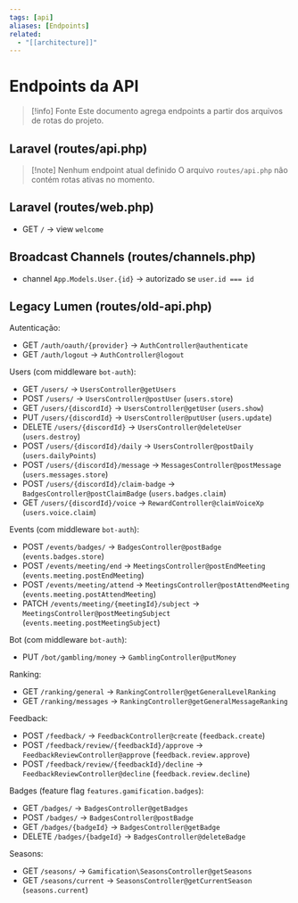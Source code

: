 ```yaml
---
tags: [api]
aliases: [Endpoints]
related:
  - "[[architecture]]"
---
```


# Endpoints da API

> [!info] Fonte
> Este documento agrega endpoints a partir dos arquivos de rotas do projeto.

## Laravel (routes/api.php)

> [!note] Nenhum endpoint atual definido
> O arquivo `routes/api.php` não contém rotas ativas no momento.

## Laravel (routes/web.php)

- GET `/` → view `welcome`

## Broadcast Channels (routes/channels.php)

- channel `App.Models.User.{id}` → autorizado se `user.id === id`

## Legacy Lumen (routes/old-api.php)

Autenticação:
- GET `/auth/oauth/{provider}` → `AuthController@authenticate`
- GET `/auth/logout` → `AuthController@logout`

Users (com middleware `bot-auth`):
- GET `/users/` → `UsersController@getUsers`
- POST `/users/` → `UsersController@postUser` (`users.store`)
- GET `/users/{discordId}` → `UsersController@getUser` (`users.show`)
- PUT `/users/{discordId}` → `UsersController@putUser` (`users.update`)
- DELETE `/users/{discordId}` → `UsersController@deleteUser` (`users.destroy`)
- POST `/users/{discordId}/daily` → `UsersController@postDaily` (`users.dailyPoints`)
- POST `/users/{discordId}/message` → `MessagesController@postMessage` (`users.messages.store`)
- POST `/users/{discordId}/claim-badge` → `BadgesController@postClaimBadge` (`users.badges.claim`)
- GET `/users/{discordId}/voice` → `RewardController@claimVoiceXp` (`users.voice.claim`)

Events (com middleware `bot-auth`):
- POST `/events/badges/` → `BadgesController@postBadge` (`events.badges.store`)
- POST `/events/meeting/end` → `MeetingsController@postEndMeeting` (`events.meeting.postEndMeeting`)
- POST `/events/meeting/attend` → `MeetingsController@postAttendMeeting` (`events.meeting.postAttendMeeting`)
- PATCH `/events/meeting/{meetingId}/subject` → `MeetingsController@postMeetingSubject` (`events.meeting.postMeetingSubject`)

Bot (com middleware `bot-auth`):
- PUT `/bot/gambling/money` → `GamblingController@putMoney`

Ranking:
- GET `/ranking/general` → `RankingController@getGeneralLevelRanking`
- GET `/ranking/messages` → `RankingController@getGeneralMessageRanking`

Feedback:
- POST `/feedback/` → `FeedbackController@create` (`feedback.create`)
- POST `/feedback/review/{feedbackId}/approve` → `FeedbackReviewController@approve` (`feedback.review.approve`)
- POST `/feedback/review/{feedbackId}/decline` → `FeedbackReviewController@decline` (`feedback.review.decline`)

Badges (feature flag `features.gamification.badges`):
- GET `/badges/` → `BadgesController@getBadges`
- POST `/badges/` → `BadgesController@postBadge`
- GET `/badges/{badgeId}` → `BadgesController@getBadge`
- DELETE `/badges/{badgeId}` → `BadgesController@deleteBadge`

Seasons:
- GET `/seasons/` → `Gamification\SeasonsController@getSeasons`
- GET `/seasons/current` → `SeasonsController@getCurrentSeason` (`seasons.current`)
